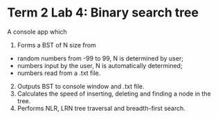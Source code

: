 # Term 2 Lab 4: Binary search tree
A console app which 
1. Forms a BST of N size from
* random numbers from -99 to 99, N is determined by user;
* numbers input by the user, N is automatically determined;
* numbers read from a .txt file.
2. Outputs BST to console window and .txt file.
3. Calculates the speed of inserting, deleting and finding a node in the tree.
4. Performs NLR, LRN tree traversal and breadth-first search.
